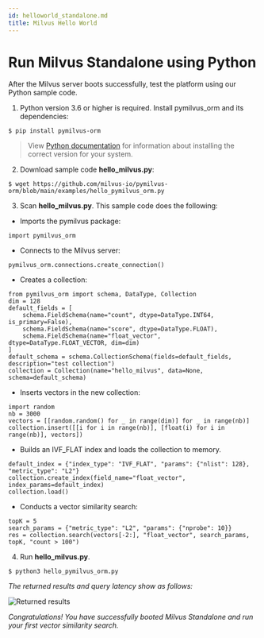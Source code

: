 ```yaml
---
id: helloworld_standalone.md
title: Milvus Hello World
---
```


# Run Milvus Standalone using Python

After the Milvus server boots successfully, test the platform using our Python sample code.

1. Python version 3.6 or higher is required. Install pymilvus_orm and its dependencies:

```
$ pip install pymilvus-orm
```
> View [Python documentation](https://wiki.python.org/moin/BeginnersGuide/Download) for information about installing the correct version for your system.

2. Download sample code **hello_milvus.py**:
```
$ wget https://github.com/milvus-io/pymilvus-orm/blob/main/examples/hello_pymilvus_orm.py
```
3. Scan **hello_milvus.py**. This sample code does the following:

- Imports the pymilvus package:
```
import pymilvus_orm
```
- Connects to the Milvus server:
```
pymilvus_orm.connections.create_connection()
```
- Creates a collection:
```
from pymilvus_orm import schema, DataType, Collection
dim = 128
default_fields = [
    schema.FieldSchema(name="count", dtype=DataType.INT64, is_primary=False),
    schema.FieldSchema(name="score", dtype=DataType.FLOAT),
    schema.FieldSchema(name="float_vector", dtype=DataType.FLOAT_VECTOR, dim=dim)
]
default_schema = schema.CollectionSchema(fields=default_fields, description="test collection")
collection = Collection(name="hello_milvus", data=None, schema=default_schema)
```
- Inserts vectors in the new collection:
```
import random
nb = 3000
vectors = [[random.random() for _ in range(dim)] for _ in range(nb)]
collection.insert([[i for i in range(nb)], [float(i) for i in range(nb)], vectors])
```
- Builds an IVF_FLAT index and loads the collection to memory.
```
default_index = {"index_type": "IVF_FLAT", "params": {"nlist": 128}, "metric_type": "L2"}
collection.create_index(field_name="float_vector", index_params=default_index)
collection.load()
```
- Conducts a vector similarity search:
```
topK = 5
search_params = {"metric_type": "L2", "params": {"nprobe": 10}}
res = collection.search(vectors[-2:], "float_vector", search_params, topK, "count > 100")
```

4. Run **hello_milvus.py**.
```
$ python3 hello_pymilvus_orm.py
```
*The returned results and query latency show as follows:*


![Returned results]({​​​​​​​​{​​​​​​​​images.assets/hello_world.png}​​​​​​​​}​​​​​​​​)



*Congratulations! You have successfully booted Milvus Standalone and run your first vector similarity search.*

